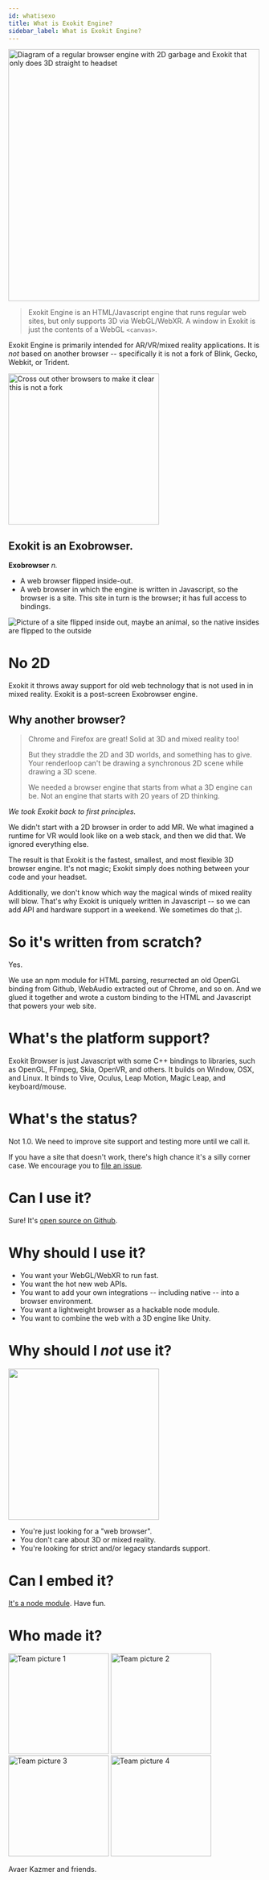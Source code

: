 ```yaml
---
id: whatisexo
title: What is Exokit Engine?
sidebar_label: What is Exokit Engine?
---
```


 <img src="https://cdn.rawgit.com/webmixedreality/webmr-docs/media-upload/website/static/media/exokitmediacopy/ChormeStruggleGIF.gif" width=500, height=auto alt="Diagram of a regular browser engine with 2D garbage and Exokit that only does 3D straight to headset"/>

 > Exokit Engine is an HTML/Javascript engine that runs regular web sites, but only supports 3D via WebGL/WebXR.
 > A window in Exokit is just the contents of a WebGL `<canvas>`.
 
 Exokit Engine is primarily intended for AR/VR/mixed reality applications. It is _not_ based on another browser -- specifically it is not a fork of Blink, Gecko, Webkit, or Trident.

 <img src="https://cdn.rawgit.com/webmixedreality/webmr-docs/media-upload/website/static/media/exokitmediacopy/exokitisnt.gif" width=300, height=auto alt="Cross out other browsers to make it clear this is not a fork"/>
 
 ## Exokit is an Exobrowser.
 
 **Exobrowser** _n._
   - A web browser flipped inside-out.
   - A web browser in which the engine is written in Javascript, so the browser is a site. This site in turn is the browser; it has full access to bindings.

 <img src="https://cdn.rawgit.com/webmixedreality/webmr-docs/media-upload/website/static/media/exokitmediacopy/chrome%20breaking.gif" alt="Picture of a site flipped inside out, maybe an animal, so the native insides are flipped to the outside"/>

 # No 2D

 Exokit it throws away support for old web technology that is not used in in mixed reality. Exokit is a post-screen Exobrowser engine.
  
  ## Why another browser?

  > Chrome and Firefox are great! Solid at 3D and mixed reality too!
  >
  > But they straddle the 2D and 3D worlds, and something has to give. Your renderloop can't be drawing a synchronous 2D scene while drawing a 3D scene.
  >
  > We needed a browser engine that starts from what a 3D engine can be. Not an engine that starts with 20 years of 2D thinking.

  *We took Exokit back to first principles.*
  
  We didn't start with a 2D browser in order to add MR. We what imagined a runtime for VR would look like on a web stack, and then we did that. We ignored everything else.
  
  The result is that Exokit is the fastest, smallest, and most flexible 3D browser engine. It's not magic; Exokit simply does nothing between your code and your headset.

  Additionally, we don't know which way the magical winds of mixed reality will blow. That's why Exokit is uniquely written in Javascript -- so we can add API and hardware support in a weekend. We sometimes do that ;).

  # So it's written from scratch?

  Yes.
  
  We use an npm module for HTML parsing, resurrected an old OpenGL binding from Github, WebAudio extracted out of Chrome, and so on. And we glued it together and wrote a custom binding to the HTML and Javascript that powers your web site.

  # What's the platform support?

  Exokit Browser is just Javascript with some C++ bindings to libraries, such as OpenGL, FFmpeg, Skia, OpenVR, and others. It builds on Window, OSX, and Linux. It binds to Vive, Oculus, Leap Motion, Magic Leap, and keyboard/mouse.

  # What's the status?

  Not 1.0. We need to improve site support and testing more until we call it.

  If you have a site that doesn't work, there's high chance it's a silly corner case. We encourage you to [file an issue](https://github.com/webmixedreality/exokit/issues/new).

  # Can I use it?

  Sure! It's [open source on Github](https://github.com/webmixedreality/exokit).

  # Why should I use it?

  - You want your WebGL/WebXR to run fast.
  - You want the hot new web APIs.
  - You want to add your own integrations -- including native -- into a browser environment.
  - You want a lightweight browser as a hackable node module.
  - You want to combine the web with a 3D engine like Unity.

  # Why should I *not* use it?

  <img src="https://cdn.rawgit.com/webmixedreality/webmr-docs/media-upload/website/static/media/exokitmediacopy/giphy.gif" width=300, height=auto alt=""/>

  - You're just looking for a "web browser".
  - You don't care about 3D or mixed reality.
  - You're looking for strict and/or legacy standards support.

  # Can I embed it?

  [It's a node module](https://github.com/webmixedreality/exokit/blob/master/package.json). Have fun.

  # Who made it?

 <img src="https://cdn.rawgit.com/webmixedreality/webmr-docs/media-upload/website/static/media/exokitmediacopy/avaer.jpg" width=200, height=auto alt="Team picture 1"/> <img src="https://cdn.rawgit.com/webmixedreality/webmr-docs/media-upload/website/static/media/exokitmediacopy/chrisE.jpg" width=200, height=auto alt="Team picture 2"/> <img src="https://cdn.rawgit.com/webmixedreality/webmr-docs/media-upload/website/static/media/exokitmediacopy/nick.jpg" width=200, height=auto alt="Team picture 3"/> <img src="https://cdn.rawgit.com/webmixedreality/webmr-docs/media-upload/website/static/media/exokitmediacopy/chrisLT.jpg" width=200, height=auto alt="Team picture 4"/>
 
  Avaer Kazmer and friends.
